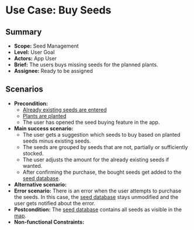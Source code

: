# Use Case: Buy Seeds

## Summary

- **Scope:** Seed Management
- **Level:** User Goal
- **Actors:** App User
- **Brief:** The users buys missing seeds for the planned plants.
- **Assignee:** Ready to be assigned

## Scenarios

- **Precondition:**
  - [Already existing seeds are entered](../current/entry_list_seeds.md)
  - [Plants are planted](../current/plants_layer.md)
  - The user has opened the seed buying feature in the app.
- **Main success scenario:**
  - The user gets a suggestion which seeds to buy based on planted seeds minus existing seeds.
  - The seeds are grouped by seeds that are not, partially or sufficiently stocked.
  - The user adjusts the amount for the already existing seeds if wanted.
  - After confirming the purchase, the bought seeds get added to the [seed database](../current/entry_list_seeds.md).
- **Alternative scenario:**
- **Error scenario:**
  There is an error when the user attempts to purchase the seeds.
  In this case, the [seed database](../current/entry_list_seeds.md) stays unmodified and the user gets notified about the error.
- **Postcondition:**
  The [seed database](../current/entry_list_seeds.md) contains all seeds as visible in the [map](../current/plants_layer.md).
- **Non-functional Constraints:**
